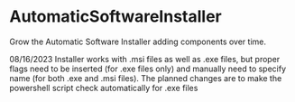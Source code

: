 # AutomaticSoftwareInstaller
Grow the Automatic Software Installer adding components over time.

08/16/2023
Installer works with .msi files as well as .exe files, but proper flags need to be inserted (for .exe files only) and manually need to specify name (for both .exe and .msi files). The planned changes are to make the powershell script check automatically for .exe files